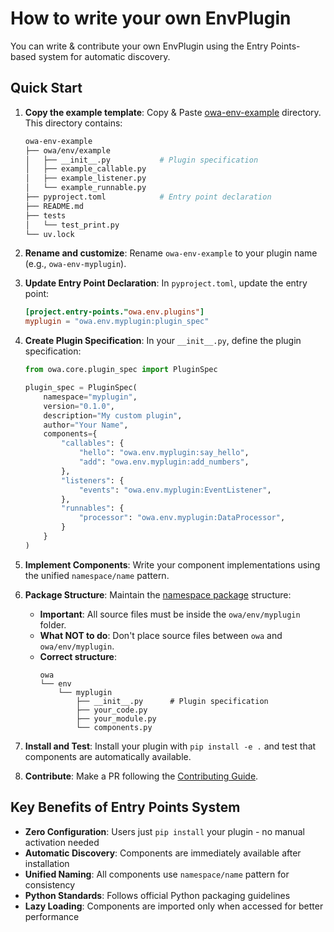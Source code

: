 # How to write your own EnvPlugin

You can write & contribute your own EnvPlugin using the Entry Points-based system for automatic discovery.

## Quick Start

1. **Copy the example template**: Copy & Paste [owa-env-example](https://github.com/open-world-agents/open-world-agents/tree/main/projects/owa-env-example) directory. This directory contains:
    ```sh
    owa-env-example
    ├── owa/env/example
    │   ├── __init__.py           # Plugin specification
    │   ├── example_callable.py
    │   ├── example_listener.py
    │   └── example_runnable.py
    ├── pyproject.toml            # Entry point declaration
    ├── README.md
    ├── tests
    │   └── test_print.py
    └── uv.lock
    ```

2. **Rename and customize**: Rename `owa-env-example` to your plugin name (e.g., `owa-env-myplugin`).

3. **Update Entry Point Declaration**: In `pyproject.toml`, update the entry point:
    ```toml
    [project.entry-points."owa.env.plugins"]
    myplugin = "owa.env.myplugin:plugin_spec"
    ```

4. **Create Plugin Specification**: In your `__init__.py`, define the plugin specification:
    ```python
    from owa.core.plugin_spec import PluginSpec

    plugin_spec = PluginSpec(
        namespace="myplugin",
        version="0.1.0",
        description="My custom plugin",
        author="Your Name",
        components={
            "callables": {
                "hello": "owa.env.myplugin:say_hello",
                "add": "owa.env.myplugin:add_numbers",
            },
            "listeners": {
                "events": "owa.env.myplugin:EventListener",
            },
            "runnables": {
                "processor": "owa.env.myplugin:DataProcessor",
            }
        }
    )
    ```

5. **Implement Components**: Write your component implementations using the unified `namespace/name` pattern.

6. **Package Structure**: Maintain the [namespace package](https://packaging.python.org/en/latest/guides/packaging-namespace-packages/) structure:
    - **Important**: All source files must be inside the `owa/env/myplugin` folder.
    - **What NOT to do**: Don't place source files between `owa` and `owa/env/myplugin`.
    - **Correct structure**:
        ```
        owa
        └── env
            └── myplugin
                ├── __init__.py      # Plugin specification
                ├── your_code.py
                ├── your_module.py
                └── components.py
        ```

7. **Install and Test**: Install your plugin with `pip install -e .` and test that components are automatically available.

8. **Contribute**: Make a PR following the [Contributing Guide](../contributing.md).

## Key Benefits of Entry Points System

- **Zero Configuration**: Users just `pip install` your plugin - no manual activation needed
- **Automatic Discovery**: Components are immediately available after installation
- **Unified Naming**: All components use `namespace/name` pattern for consistency
- **Python Standards**: Follows official Python packaging guidelines
- **Lazy Loading**: Components are imported only when accessed for better performance




